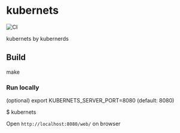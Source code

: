 # kubernets

![CI](https://github.com/infracloudio/kubernets/workflows/CI/badge.svg)

kubernets by kubernerds

## Build

make

### Run locally

(optional) export KUBERNETS_SERVER_PORT=8080 (default: 8080)

$ kubernets

Open `http://localhost:8080/web/` on browser
